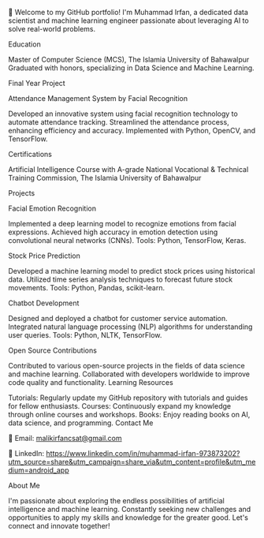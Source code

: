 👋 Welcome to my GitHub portfolio! I'm Muhammad Irfan, a dedicated data scientist and machine learning engineer passionate about leveraging AI to solve real-world problems.

Education

Master of Computer Science (MCS), The Islamia University of Bahawalpur
Graduated with honors, specializing in Data Science and Machine Learning.

Final Year Project

Attendance Management System by Facial Recognition

Developed an innovative system using facial recognition technology to automate attendance tracking.
Streamlined the attendance process, enhancing efficiency and accuracy.
Implemented with Python, OpenCV, and TensorFlow.

Certifications

Artificial Intelligence Course with A-grade
National Vocational & Technical Training Commission, The Islamia University of Bahawalpur

Projects

Facial Emotion Recognition

Implemented a deep learning model to recognize emotions from facial expressions.
Achieved high accuracy in emotion detection using convolutional neural networks (CNNs).
Tools: Python, TensorFlow, Keras.

Stock Price Prediction

Developed a machine learning model to predict stock prices using historical data.
Utilized time series analysis techniques to forecast future stock movements.
Tools: Python, Pandas, scikit-learn.

Chatbot Development

Designed and deployed a chatbot for customer service automation.
Integrated natural language processing (NLP) algorithms for understanding user queries.
Tools: Python, NLTK, TensorFlow.

Open Source Contributions

Contributed to various open-source projects in the fields of data science and machine learning.
Collaborated with developers worldwide to improve code quality and functionality.
Learning Resources

Tutorials: Regularly update my GitHub repository with tutorials and guides for fellow enthusiasts.
Courses: Continuously expand my knowledge through online courses and workshops.
Books: Enjoy reading books on AI, data science, and programming.
Contact Me

📧 Email: 
malikirfancsat@gmail.com

🔗 LinkedIn: https://www.linkedin.com/in/muhammad-irfan-973873202?utm_source=share&utm_campaign=share_via&utm_content=profile&utm_medium=android_app


About Me

I'm passionate about exploring the endless possibilities of artificial intelligence and machine learning. Constantly seeking new challenges and opportunities to apply my skills and knowledge for the greater good. Let's connect and innovate together!


